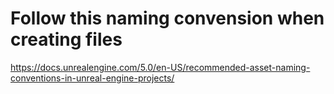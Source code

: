 # Follow this naming convension when creating files

https://docs.unrealengine.com/5.0/en-US/recommended-asset-naming-conventions-in-unreal-engine-projects/
